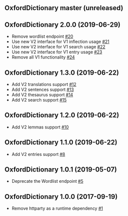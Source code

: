 ## OxfordDictionary master (unreleased)

## OxfordDictionary 2.0.0 (2019-06-29)
- Remove wordlist endpoint
  [\#20](https://github.com/swcraig/oxford-dictionary/pull/20)
- Use new V2 interface for V1 inflection usage
  [\#21](https://github.com/swcraig/oxford-dictionary/pull/21)
- Use new V2 interface for V1 search usage
  [\#22](https://github.com/swcraig/oxford-dictionary/pull/22)
- Use new V2 interface for V1 entry usage
  [\#23](https://github.com/swcraig/oxford-dictionary/pull/23)
- Remove all V1 functionality
  [\#24](https://github.com/swcraig/oxford-dictionary/pull/24)

## OxfordDictionary 1.3.0 (2019-06-22)

- Add V2 translations support
  [\#12](https://github.com/swcraig/oxford-dictionary/pull/12)
- Add V2 sentences support
  [\#13](https://github.com/swcraig/oxford-dictionary/pull/13)
- Add V2 thesaurus support
  [\#14](https://github.com/swcraig/oxford-dictionary/pull/14)
- Add V2 search support
  [\#15](https://github.com/swcraig/oxford-dictionary/pull/15)

## OxfordDictionary 1.2.0 (2019-06-22)

- Add V2 lemmas support
  [\#10](https://github.com/swcraig/oxford-dictionary/pull/10)

## OxfordDictionary 1.1.0 (2019-06-22)

- Add V2 entries support
  [\#8](https://github.com/swcraig/oxford-dictionary/pull/8)

## OxfordDictionary 1.0.1 (2019-05-07)

- Deprecate the Wordlist endpoint
  [\#5](https://github.com/swcraig/oxford-dictionary/pull/5)

## OxfordDictionary 1.0.0 (2017-09-19)

- Remove httparty as a runtime dependency
  [\#1](https://github.com/swcraig/oxford-dictionary/pull/1)



